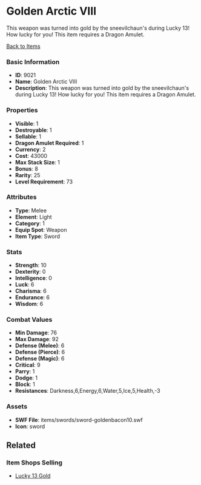# Golden Arctic VIII

This weapon was turned into gold by the sneevilchaun's during Lucky 13! How lucky for you!  This item requires a Dragon Amulet.

[Back to Items](../items.md)

### Basic Information

- **ID**: 9021
- **Name**: Golden Arctic VIII
- **Description**: This weapon was turned into gold by the sneevilchaun&#039;s during Lucky 13! How lucky for you!  This item requires a Dragon Amulet.

### Properties

- **Visible**: 1
- **Destroyable**: 1
- **Sellable**: 1
- **Dragon Amulet Required**: 1
- **Currency**: 2
- **Cost**: 43000
- **Max Stack Size**: 1
- **Bonus**: 8
- **Rarity**: 25
- **Level Requirement**: 73

### Attributes

- **Type**: Melee
- **Element**: Light
- **Category**: 1
- **Equip Spot**: Weapon
- **Item Type**: Sword

### Stats

- **Strength**: 10
- **Dexterity**: 0
- **Intelligence**: 0
- **Luck**: 6
- **Charisma**: 6
- **Endurance**: 6
- **Wisdom**: 6

### Combat Values

- **Min Damage**: 76
- **Max Damage**: 92
- **Defense (Melee)**: 6
- **Defense (Pierce)**: 6
- **Defense (Magic)**: 6
- **Critical**: 9
- **Parry**: 1
- **Dodge**: 1
- **Block**: 1
- **Resistances**: Darkness,6,Energy,6,Water,5,Ice,5,Health,-3

### Assets

- **SWF File**: items/swords/sword-goldenbacon10.swf
- **Icon**: sword

## Related

### Item Shops Selling

- [Lucky 13 Gold](../item-shops/316-lucky-13-gold.md)

